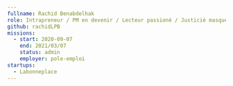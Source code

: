 ```yaml
---
fullname: Rachid Benabdelhak
role: Intrapreneur / PM en devenir / Lecteur passioné / Justicié masqué sauveur de chats la nuit
github: rachidLPB
missions: 
  - start: 2020-09-07 
    end: 2021/03/07
    status: admin
    employer: pole-emploi
startups:
  - Labonneplace
---
```

